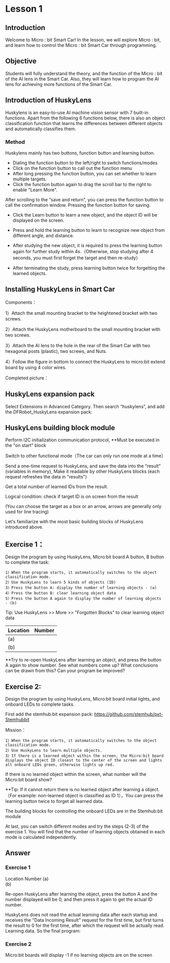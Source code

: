 # Lesson 1


## Introduction
<P>
Welcome to Micro : bit Smart Car! In the lesson, we will explore Micro : bit, and learn how to control the Micro : bit Smart Car through programming.
<P>

## Objective
<P>
Students will fully understand the theory, and the function of the Micro : bit of the AI lens in the Smart Car. Also, they will learn how to program the AI lens for achieving more functions of the Smart Car.
<P>

## Introduction of HuskyLens
<P>
Huskylens is an easy-to-use AI machine vision sensor with 7 built-in functions. Apart from the following 6 functions below, there is also an object classification function that learns the differences between different objects and automatically classifies them.
<P>

### Method
<P>
Huskylens mainly has two buttons, function button and learning button.
<P>

+ Dialing the function button to the left/right to switch functions/modes
+ Click on the function button to call out the function menu
+ After long pressing the function button, you can set whether to learn multiple targets.
+ Click the function button again to drag the scroll bar to the right to enable "Learn More".

<P>
After scrolling to the “save and return”, you can press the function button to call the confirmation window. Pressing the function button for saving.
<P>

+ Click the Learn button to learn a new object, and the object ID will be displayed on the screen.
+ Press and hold the learning button to learn to recognize new object from different angle, and distance.
+ After studying the new object, it is required to press the learning button again for further study within 4s.（Otherwise, stop studying after 4 seconds, you must first forget the target and then re-study）

+ After terminating the study, press learning button twice for forgetting the learned objects.


## Installing HuskyLens in Smart Car
<P>
Components：
<P>
<P>
1）Attach the small mounting bracket to the heightened bracket with two screws.
<P>
<P>
2）Attach the HuskyLens motherboard to the small mounting bracket with two screws.
<P>
<P>
3）Attach the AI lens to the hole in the rear of the Smart Car with two hexagonal posts (plastic), two screws, and Nuts.
<P>
<P>
4）Follow the figure in bottom to connect the HuskyLens to micro:bit extend board by using 4 color wires.
<P>
<P>
Completed picture：
<P>

## HuskyLens expansion pack
<P>
Select Extensions in Advanced Category. Then search “huskylens”, and add the DFRobot_HuskyLens expansion pack:
<P>
  
## HuskyLens building block module
<P>
Perform I2C initialization communication protocol, **Must be executed in the "on start" block
<P>
<P>
Switch to other functional mode（The car can only run one mode at a time）
<P>
<P>
Send a one-time request to HuskyLens, and save the data into the “result” (variables in memory), Make it readable by other HuskyLens blocks (each request refreshes the data in "results")
<P>
<P>
Get a total number of learned IDs from the result.
<P>
<P>
Logical condition: check if target ID is on screen from the result
<P>
<P>
(You can choose the target as a box or an arrow, arrows are generally only used for line tracing)  
<P>
<P>
Let's familiarize with the most basic building blocks of HuskyLens introduced above. 
<P>
  
## Exercise 1：
<P>
Design the program by using HuskyLens, Micro:bit board A button, B button to complete the task:
<P>

    1）When the program starts, it automatically switches to the object classification mode.
    2）Use HuskyLens to learn 5 kinds of objects (ID)
    3）Press the button A: display the number of learning objects - (a)
    4）Press the button B: clear learning object data
    5）Press the button A again to display the number of learning objects - (b)

<P>
Tip: Use HuskyLens >> More >> "Forgotten Blocks" to clear learning object data  
<P>

Location|Number
---|---
(a)|
(b)|

<P>
**Try to re-open HuskyLens after learning an object, and press the button A again to show number. See what numbers come up? What conclusions can be drawn from this? Can your program be improved?
<P>

## Exercise 2:
<P>
Design the program by using HuskyLens, Micro:bit board initial lights, and onboard LEDs to complete tasks.
<P>
<P>
First add the stemhub:bit expansion pack: <a href="https://github.com/stemhub/pxt-Stemhubbit">https://github.com/stemhub/pxt-Stemhubbit</a>
<P>
<P>
Mission：
<P>

    1）When the program starts, it automatically switches to the object classification mode.
    2）Use HuskyLens to learn multiple objects.
    3）If there is a learned object within the screen, the Micro:bit board displays the object ID closest to the center of the screen and lights all onboard LEDs green, otherwise lights up red.

<P>
If there is no learned object within the screen, what number will the Micro:bit board show?
<P>

    
<P>
**Tip: If it cannot return there is no learned object after learning a object.（For example: non-learned object is classified as ID 1），You can press the learning button twice to forget all learned data.
<P>
<P>
The building blocks for controlling the onboard LEDs are in the Stemhub:bit module
<P>
<P>
At last, you can switch different modes and try the steps (2-3) of the exercise 1. You will find that the number of learning objects obtained in each mode is calculated independently.
<P>

## Answer
### Exercise 1
Location	Number
(a)	 
(b)	 
  
<P>
Re-open HuskyLens after learning the object, press the button A and the number displayed will be 0, and then press it again to get the actual ID number.
<P>
<P>
HuskyLens does not read the actual learning data after each startup and receives the "Data Incoming Result" request for the first time, but first turns the result to 0 for the first time, after which the request will be actually read. Learning data. So the final program:  
<P>

### Exercise 2
<P>
Micro:bit boards will display -1 if no learning objects are on the screen
<P>


